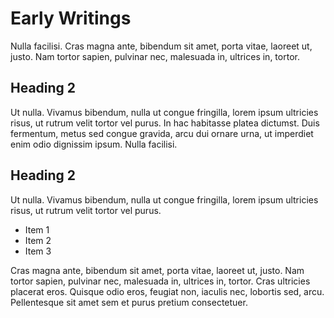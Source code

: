 # Early Writings

Nulla facilisi. Cras magna ante, bibendum sit amet, porta vitae, laoreet ut, justo. Nam tortor sapien, pulvinar nec, malesuada in, ultrices in, tortor.

## Heading 2

Ut nulla. Vivamus bibendum, nulla ut congue fringilla, lorem ipsum ultricies risus, ut rutrum velit tortor vel purus. In hac habitasse platea dictumst. Duis fermentum, metus sed congue gravida, arcu dui ornare urna, ut imperdiet enim odio dignissim ipsum. Nulla facilisi.

## Heading 2

Ut nulla. Vivamus bibendum, nulla ut congue fringilla, lorem ipsum ultricies risus, ut rutrum velit tortor vel purus.

* Item 1
* Item 2
* Item 3

Cras magna ante, bibendum sit amet, porta vitae, laoreet ut, justo. Nam tortor sapien, pulvinar nec, malesuada in, ultrices in, tortor. Cras ultricies placerat eros. Quisque odio eros, feugiat non, iaculis nec, lobortis sed, arcu. Pellentesque sit amet sem et purus pretium consectetuer.